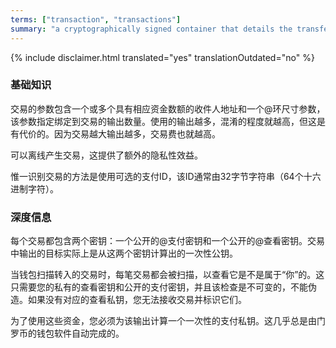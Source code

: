 ```yaml
---
terms: ["transaction", "transactions"]
summary: "a cryptographically signed container that details the transfer of JudEcoin to a recipient (or recipients)"
---
```


{% include disclaimer.html translated="yes" translationOutdated="no" %}
### 基础知识

交易的参数包含一个或多个具有相应资金数额的收件人地址和一个@环尺寸参数，该参数指定绑定到交易的输出数量。使用的输出越多，混淆的程度就越高，但这是有代价的。因为交易越大输出越多，交易费也就越高。

可以离线产生交易，这提供了额外的隐私性效益。

惟一识别交易的方法是使用可选的支付ID，该ID通常由32字节字符串（64个十六进制字符）。

### 深度信息

每个交易都包含两个密钥：一个公开的@支付密钥和一个公开的@查看密钥。交易中输出的目标实际上是从这两个密钥计算出的一次性公钥。

当钱包扫描转入的交易时，每笔交易都会被扫描，以查看它是不是属于“你”的。这只需要您的私有的查看密钥和公开的支付密钥，并且该检查是不可变的，不能伪造。如果没有对应的查看私钥，您无法接收交易并标识它们。

为了使用这些资金，您必须为该输出计算一个一次性的支付私钥。这几乎总是由门罗币的钱包软件自动完成的。
